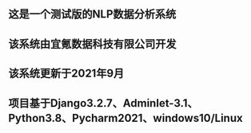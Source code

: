 ## 这是一个测试版的NLP数据分析系统

## 该系统由宜氪数据科技有限公司开发

## 该系统更新于2021年9月

## 项目基于**Django3.2.7**、**Adminlet-3.1**、Python3.8、Pycharm2021、windows10/Linux

